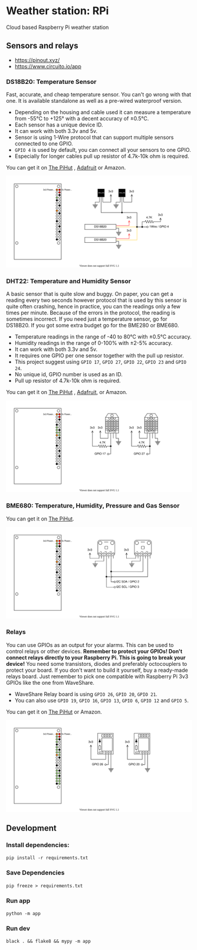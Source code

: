 # Weather station: RPi

Cloud based Raspberry Pi weather station

## Sensors and relays

- https://pinout.xyz/
- https://www.circuito.io/app

### DS18B20: Temperature Sensor

Fast, accurate, and cheap temperature sensor. You can't go wrong with that one. It is available standalone as well as a
pre-wired waterproof version.

- Depending on the housing and cable used it can measure a temperature from -55°C to +125° with a decent accuracy of
  ±0.5°C.
- Each sensor has a unique device ID.
- It can work with both 3.3v and 5v.
- Sensor is using 1-Wire protocol that can support multiple sensors connected to one GPIO.
- `GPIO 4` is used by default, you can connect all your sensors to one GPIO.
- Especially for longer cables pull up resistor of 4.7k-10k ohm is required.

You can get it on [The PiHut](https://thepihut.com/products/waterproof-ds18b20-digital-temperature-sensor-extras)
, [Adafruit](https://www.adafruit.com/product/381) or Amazon.

![Weather station schematics for DS18B20 sensor](docs/weather-station-schematics-DS18B20.svg)

### DHT22: Temperature and Humidity Sensor

A basic sensor that is quite slow and buggy. On paper, you can get a reading every two seconds however protocol that is
used by this sensor is quite often crashing, hence in practice, you can the readings only a few times per minute.
Because of the errors in the protocol, the reading is sometimes incorrect. If you need just a temperature sensor, go for
DS18B20. If you got some extra budget go for the BME280 or BME680.

- Temperature readings in the range of -40 to 80°C with ±0.5°C accuracy.
- Humidity readings in the range of 0-100% with ±2-5% accuracy.
- It can work with both 3.3v and 5v.
- It requires one GPIO per one sensor together with the pull up resistor.
- This project suggest using `GPIO 17`, `GPIO 27`, `GPIO 22`, `GPIO 23` and `GPIO 24`.
- No unique id, GPIO number is used as an ID.
- Pull up resistor of 4.7k-10k ohm is required.

You can get it on [The PiHut](https://thepihut.com/products/dht22-temperature-humidity-sensor-extras)
, [Adafruit](https://www.adafruit.com/product/385), or Amazon.

![Weather station schematics for DHT22 sensor](docs/weather-station-schematics-DHT22.svg)

### BME680: Temperature, Humidity, Pressure and Gas Sensor

You can get it
on [The PiHut](https://thepihut.com/products/adafruit-bme680-temperature-humidity-pressure-and-gas-sensor-ada3660).

![Weather station schematics for BME680 sensor](docs/weather-station-schematics-BME680.svg)

### Relays

You can use GPIOs as an output for your alarms. This can be used to control relays or other devices. **Remember to
protect your GPIOs! Don't connect relays directly to your Raspberry Pi. This is going to break your device!** You need
some transistors, diodes and preferably octocouplers to protect your board. If you don't want to build it yourself, buy
a ready-made relays board. Just remember to pick one compatible with Raspberry Pi 3v3 GPIOs like the one from WaveShare.

- WaveShare Relay board is using `GPIO 26`, `GPIO 20`, `GPIO 21`.
- You can also use `GPIO 19`, `GPIO 16`, `GPIO 13`, `GPIO 6`, `GPIO 12` and `GPIO 5`.  

You can get it on [The PiHut](https://thepihut.com/products/raspberry-pi-relay-board) or Amazon.

![Weather station schematics for relay](docs/weather-station-schematics-relay.svg)

## Development

### Install dependencies:

```shell
pip install -r requirements.txt
```

### Save Dependencies

```shell
pip freeze > requirements.txt
```

### Run app

```shell
python -m app
```

### Run dev

```shell
black . && flake8 && mypy -m app
```



